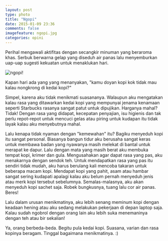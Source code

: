 ```yaml
---
layout: post
type: photo
title: "Ngopi"
date: 2015-01-09 23:36
comments: false
imagefeature: ngopi.jpg
categories: opini
---
```


Perihal mengawali aktifitas dengan secangkir minuman yang beraroma khas. Serbuk berwarna gelap yang diseduh air panas lalu menyemburkan uap-uap sugesti kekuatan untuk menaklukan hari.

![ngopi!](https://farm9.staticflickr.com/8572/16239007345_0c2359c7f9_b.jpg
 "ngopi")

Kapan hari ada yang yang menanyakan, "kamu doyan kopi kok tidak mau kalau nongkrong di kedai kopi?"

Simpel, karena aku tidak menikmati suasananya. Walaupun aku mengatakan kalau rasa yang ditawarkan kedai kopi yang mempunyai jenama kenamaan seperti Starbucks rasanya sangat patut untuk dipujikan. Harganya mahal? Tidak! Dengan rasa yang didapat, kecepatan penyajian, isu higienis dan tak perlu repot-repot untuk mencuci gelas atau piring untuk kudapan itu tidak layak kalau aku menyebutnya mahal.

Lalu kenapa tidak nyaman dengan "kemewahan" itu? Bagiku menyeduh kopi itu sangat personal. Biasanya bangun tidur aku berusaha sangat keras untuk membawa badan yang nyawanya masih melekat di bantal untuk merapat ke dapur. Lalu dengan mata yang masih berat aku membuka tempat kopi, krimer dan gula. Mengusahakan agar dapat rasa yang pas, aku menakarnya dengan sendok teh. Untuk mendapatkan rasa yang pas itu sendiri tidak mudah, aku harus berulang kali mencoba takaran untuk beberapa macam kopi. Mendapat kopi yang pahit, asam atau hambar sangat sering kudapati apalagi kalau aku belum pernah menyeduh jenis atau merk kopi tersebut sebelumnya. Semalas-malasnya, aku akan menyeduh kopi sachet saja. Robek bungkusnya, tuang lalu cor air panas. Beres!

Lalu dalam urusan menikmatinya, aku lebih senang meminum kopi dengan keadaan hening atau aku sedang melakukan pekerjaan di depan laptop saja. Kalau sudah ngobrol dengan orang lain aku lebih suka menemaninya dengan teh atau bir sekalian!

Ya, orang berbeda-beda. Begitu pula kedai kopi. Suasana, varian dan rasa kopinya beragam. Tinggal bagaimana menikmatinya. :)